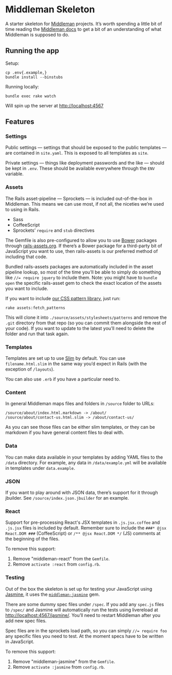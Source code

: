 # Middleman Skeleton

A starter skeleton for [Middleman](http://middlemanapp.com) projects. It’s worth spending a little bit of time reading the [Middleman docs](http://middlemanapp.com/basics/getting-started/) to get a bit of an understanding of what Middleman is supposed to do.

## Running the app

Setup:

    cp .env{.example,}
    bundle install --binstubs

Running locally:

    bundle exec rake watch

Will spin up the server at <http://localhost:4567>

## Features

### Settings

Public settings — settings that should be exposed to the public templates — are contained in `site.yaml`. This is exposed to all templates as `site`.

Private settings — things like deployment passwords and the like — should be kept in `.env`. These should be available everywhere through the `ENV` variable.

### Assets

The Rails asset-pipeline — Sprockets — is included out-of-the-box in Middleman.
This means we can use most, if not all, the niceties we’re used to using in
Rails.

* Sass
* CoffeeScript
* Sprockets’ `require` and `stub` directives

The Gemfile is also pre-configured to allow you to use [Bower](http://bower.io/)
packages through [rails-assets.org](http://rails-assets.org/). If there’s a
Bower package for a third-party bit of JavaScript you want to use, then
rails-assets is our preferred method of including that code.

Bundled rails-assets packages are automatically included in the asset pipeline
lookup, so most of the time you’ll be able to simply do something like
`//= require jquery` to include them. Note: you might have to `bundle open` the
specific rails-asset gem to check the exact location of the assets you want to
include.

If you want to include [our CSS pattern library](https://bitbucket.org/icelab/css-patterns),
just run:

    rake assets:fetch_patterns

This will clone it into `./source/assets/stylesheets/patterns` and remove the
`.git` directory from that repo (so you can commit them alongside the rest of
your code). If you want to update to the latest you’ll need to delete the folder
and run that task again.

### Templates

Templates are set up to use [Slim](http://slim-lang.com/) by default. You can
use `filename.html.slim` in the same way you’d expect in Rails (with the
exception of `/layouts`).

You can also use `.erb` if you have a particular need to.

### Content

In general Middleman maps files and folders in `/source` folder to URLs:

    /source/about/index.html.markdown -> /about/
    /source/about/contact-us.html.slim -> /about/contact-us/

As you can see those files can be either slim templates, or they can be
markdown if you have general content files to deal with.

### Data

You can make data available in your templates by adding YAML files to the
`/data` directory. For example, any data in `/data/example.yml` will be
available in templates under `data.example`.

### JSON

If you want to play around with JSON data, there’s support for it through
jbuilder. See `/source/index.json.jbuilder` for an example.

### React

Support for pre-processing React's JSX templates in `.js.jsx.coffee` and
`.js.jsx` files is included by default. Remember sure to include the
`###* @jsx React.DOM ###` (CoffeeScript) or  `/** @jsx React.DOM */` (JS)
comments at the beginning of the files.

To remove this support:

1. Remove "middleman-react" from the `Gemfile`.
2. Remove `activate :react` from `config.rb`.

### Testing

Out of the box the skeleton is set up for testing your JavaScript using
[Jasmine](http://jasmine.github.io/), it uses the
[`middleman-jasmine`](https://github.com/mrship/middleman-jasmine) gem.

There are some dummy spec files under `/spec`. If you add any `spec.js` files
to `/spec/` and Jasmine will automatically run the tests using livereload at
<http://localhost:4567/jasmine/>. You’ll need to restart Middleman after you
add new spec files.

Spec files are in the sprockets load path, so you can simply `//= require foo`
any specific files you need to test. At the moment specs have to be written
in JavaScript.

To remove this support:

1. Remove "middleman-jasmine" from the `Gemfile`.
2. Remove `activate :jasmine` from `config.rb`.
